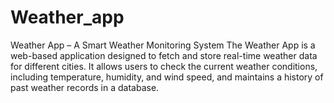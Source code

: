 # Weather_app
Weather App – A Smart Weather Monitoring System The Weather App is a web-based application designed to fetch and store real-time weather data for different cities. It allows users to check the current weather conditions, including temperature, humidity, and wind speed, and maintains a history of past weather records in a database.
